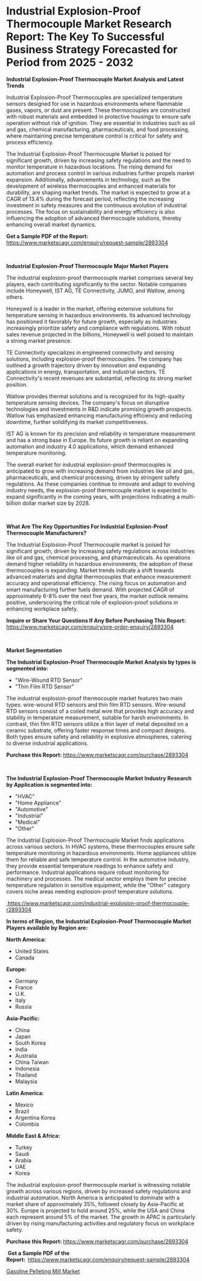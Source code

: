 <p><h1>Industrial Explosion-Proof Thermocouple Market Research Report: The Key To Successful Business Strategy Forecasted for Period from 2025 - 2032</h1></p><p><strong>Industrial Explosion-Proof Thermocouple Market Analysis and Latest Trends</strong></p>
<p><p>Industrial Explosion-Proof Thermocouples are specialized temperature sensors designed for use in hazardous environments where flammable gases, vapors, or dust are present. These thermocouples are constructed with robust materials and embedded in protective housings to ensure safe operation without risk of ignition. They are essential in industries such as oil and gas, chemical manufacturing, pharmaceuticals, and food processing, where maintaining precise temperature control is critical for safety and process efficiency.</p><p>The Industrial Explosion-Proof Thermocouple Market is poised for significant growth, driven by increasing safety regulations and the need to monitor temperature in hazardous locations. The rising demand for automation and process control in various industries further propels market expansion. Additionally, advancements in technology, such as the development of wireless thermocouples and enhanced materials for durability, are shaping market trends. The market is expected to grow at a CAGR of 13.4% during the forecast period, reflecting the increasing investment in safety measures and the continuous evolution of industrial processes. The focus on sustainability and energy efficiency is also influencing the adoption of advanced thermocouple solutions, thereby enhancing overall market dynamics.</p></p>
<p><strong>Get a Sample PDF of the Report:&nbsp;</strong> <a href="https://www.marketscagr.com/enquiry/request-sample/2893304?utm_campaign=3135&utm_medium=2&utm_source=Github&utm_content=ia&utm_term=15032025&utm_id=industrial-explosion-proof-thermocouple">https://www.marketscagr.com/enquiry/request-sample/2893304</a></p>
<p>&nbsp;</p>
<p><strong>Industrial Explosion-Proof Thermocouple Major Market Players</strong></p>
<p><p>The industrial explosion-proof thermocouple market comprises several key players, each contributing significantly to the sector. Notable companies include Honeywell, IST AG, TE Connectivity, JUMO, and Watlow, among others. </p><p>Honeywell is a leader in the market, offering extensive solutions for temperature sensing in hazardous environments. Its advanced technology has positioned it favorably for future growth, especially as industries increasingly prioritize safety and compliance with regulations. With robust sales revenue projected in the billions, Honeywell is well poised to maintain a strong market presence.</p><p>TE Connectivity specializes in engineered connectivity and sensing solutions, including explosion-proof thermocouples. The company has outlined a growth trajectory driven by innovation and expanding applications in energy, transportation, and industrial sectors. TE Connectivity's recent revenues are substantial, reflecting its strong market position.</p><p>Watlow provides thermal solutions and is recognized for its high-quality temperature sensing devices. The company's focus on disruptive technologies and investments in R&D indicate promising growth prospects. Watlow has emphasized enhancing manufacturing efficiency and reducing downtime, further solidifying its market competitiveness.</p><p>IST AG is known for its precision and reliability in temperature measurement and has a strong base in Europe. Its future growth is reliant on expanding automation and industry 4.0 applications, which demand enhanced temperature monitoring.</p><p>The overall market for industrial explosion-proof thermocouples is anticipated to grow with increasing demand from industries like oil and gas, pharmaceuticals, and chemical processing, driven by stringent safety regulations. As these companies continue to innovate and adapt to evolving industry needs, the explosion-proof thermocouple market is expected to expand significantly in the coming years, with projections indicating a multi-billion dollar market size by 2028.</p></p>
<p>&nbsp;</p>
<p><strong>What Are The Key Opportunities For Industrial Explosion-Proof Thermocouple Manufacturers?</strong></p>
<p><p>The Industrial Explosion-Proof Thermocouple market is poised for significant growth, driven by increasing safety regulations across industries like oil and gas, chemical processing, and pharmaceuticals. As operations demand higher reliability in hazardous environments, the adoption of these thermocouples is expanding. Market trends indicate a shift towards advanced materials and digital thermocouples that enhance measurement accuracy and operational efficiency. The rising focus on automation and smart manufacturing further fuels demand. With projected CAGR of approximately 6-8% over the next five years, the market outlook remains positive, underscoring the critical role of explosion-proof solutions in enhancing workplace safety.</p></p>
<p><strong>Inquire or Share Your Questions If Any Before Purchasing This Report:</strong> <a href="https://www.marketscagr.com/enquiry/pre-order-enquiry/2893304?utm_campaign=3135&utm_medium=2&utm_source=Github&utm_content=ia&utm_term=15032025&utm_id=industrial-explosion-proof-thermocouple">https://www.marketscagr.com/enquiry/pre-order-enquiry/2893304</a></p>
<p>&nbsp;</p>
<p><strong>Market Segmentation</strong></p>
<p><strong>The Industrial Explosion-Proof Thermocouple Market Analysis by types is segmented into:</strong></p>
<p><ul><li>"Wire-Wound RTD Sensor"</li><li>"Thin Film RTD Sensor"</li></ul></p>
<p><p>The industrial explosion-proof thermocouple market features two main types: wire-wound RTD sensors and thin film RTD sensors. Wire-wound RTD sensors consist of a coiled metal wire that provides high accuracy and stability in temperature measurement, suitable for harsh environments. In contrast, thin film RTD sensors utilize a thin layer of metal deposited on a ceramic substrate, offering faster response times and compact designs. Both types ensure safety and reliability in explosive atmospheres, catering to diverse industrial applications.</p></p>
<p><strong>Purchase this Report:&nbsp;</strong><a href="https://www.marketscagr.com/purchase/2893304?utm_campaign=3135&utm_medium=2&utm_source=Github&utm_content=ia&utm_term=15032025&utm_id=industrial-explosion-proof-thermocouple">https://www.marketscagr.com/purchase/2893304</a></p>
<p>&nbsp;</p>
<p><strong>The Industrial Explosion-Proof Thermocouple Market Industry Research by Application is segmented into:</strong></p>
<p><ul><li>"HVAC"</li><li>"Home Appliance"</li><li>"Automotive"</li><li>"Industrial"</li><li>"Medical"</li><li>"Other"</li></ul></p>
<p><p>The Industrial Explosion-Proof Thermocouple Market finds applications across various sectors. In HVAC systems, these thermocouples ensure safe temperature monitoring in hazardous environments. Home appliances utilize them for reliable and safe temperature control. In the automotive industry, they provide essential temperature readings to enhance safety and performance. Industrial applications require robust monitoring for machinery and processes. The medical sector employs them for precise temperature regulation in sensitive equipment, while the "Other" category covers niche areas needing explosion-proof temperature solutions.</p></p>
<p><a href="https://www.marketscagr.com/industrial-explosion-proof-thermocouple-r2893304?utm_campaign=3135&utm_medium=2&utm_source=Github&utm_content=ia&utm_term=15032025&utm_id=industrial-explosion-proof-thermocouple">&nbsp;https://www.marketscagr.com/industrial-explosion-proof-thermocouple-r2893304</a></p>
<p><strong>In terms of Region, the Industrial Explosion-Proof Thermocouple Market Players available by Region are:</strong></p>
<p>
    <p> <strong> North America: </strong>
        <ul>
            <li>United States</li>
            <li>Canada</li>
        </ul>
        </p> 
    <p> <strong> Europe: </strong>
        <ul>
            <li>Germany</li>
            <li>France</li>
            <li>U.K.</li>
            <li>Italy</li>
            <li>Russia</li>
        </ul>
        </p> 
    <p> <strong> Asia-Pacific: </strong>
        <ul>
            <li>China</li>
            <li>Japan</li>
            <li>South Korea</li>
            <li>India</li>
            <li>Australia</li>
            <li>China Taiwan</li>
            <li>Indonesia</li>
            <li>Thailand</li>
            <li>Malaysia</li>
        </ul>
        </p> 
    <p> <strong> Latin America: </strong>
        <ul>
            <li>Mexico</li>
            <li>Brazil</li>
            <li>Argentina Korea</li>
            <li>Colombia</li>
        </ul>
        </p> 
    <p> <strong> Middle East & Africa: </strong>
        <ul>
            <li>Turkey</li>
            <li>Saudi</li>
            <li>Arabia</li>
            <li>UAE</li>
            <li>Korea</li>
        </ul>
    </p>
    </p>
<p><p>The industrial explosion-proof thermocouple market is witnessing notable growth across various regions, driven by increased safety regulations and industrial automation. North America is anticipated to dominate with a market share of approximately 35%, followed closely by Asia-Pacific at 30%. Europe is projected to hold around 25%, while the USA and China each represent around 5% of the market. The growth in APAC is particularly driven by rising manufacturing activities and regulatory focus on workplace safety.</p></p>
<p><strong>Purchase this Report: </strong><a href="https://www.marketscagr.com/purchase/2893304?utm_campaign=3135&utm_medium=2&utm_source=Github&utm_content=ia&utm_term=15032025&utm_id=industrial-explosion-proof-thermocouple">https://www.marketscagr.com/purchase/2893304</a></p>
<p>&nbsp;<strong>Get a Sample PDF of the Report:&nbsp;&nbsp;</strong><a href="https://www.marketscagr.com/enquiry/request-sample/2893304?utm_campaign=3135&utm_medium=2&utm_source=Github&utm_content=ia&utm_term=15032025&utm_id=industrial-explosion-proof-thermocouple">https://www.marketscagr.com/enquiry/request-sample/2893304</a></p>
<p><strong></strong></p>
<p><p><a href="https://github.com/zitanebeibit9/Market-Research-Report-List-1/blob/main/gasoline-pelleting-mill-market.md?utm_campaign=3135&utm_medium=2&utm_source=Github&utm_content=ia&utm_term=15032025&utm_id=industrial-explosion-proof-thermocouple">Gasoline Pelleting Mill Market</a></p></p>